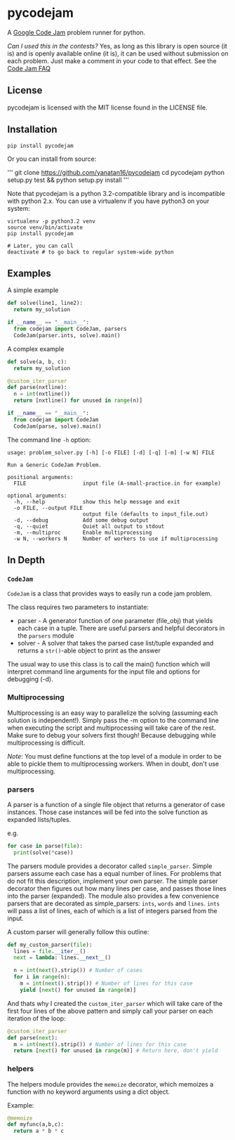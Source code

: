 pycodejam
=========

A [Google Code Jam](http://code.google.com/codejam) problem runner for python.

_Can I used this in the contests?_ Yes, as long as this library is open source (it is) and is openly available online (it is), it can be used without submission on each problem. Just make a comment in your code to that effect. See the [Code Jam FAQ](http://code.google.com/codejam/faq.html#tools)

## License

pycodejam is licensed with the MIT license found in the LICENSE file.

## Installation

```
pip install pycodejam
```

Or you can install from source:

'''
git clone https://github.com/yanatan16/pycodejam
cd pycodejam
python setup.py test && python setup.py install
'''

Note that pycodejam is a python 3.2-compatible library and is incompatible with python 2.x. You can use a virtualenv if you have python3 on your system:
```
virtualenv -p python3.2 venv
source venv/bin/activate
pip install pycodejam

# Later, you can call
deactivate # to go back to regular system-wide python
```

## Examples

A simple example

```python
def solve(line1, line2):
  return my_solution

if __name__ == "__main__":
  from codejam import CodeJam, parsers
  CodeJam(parser.ints, solve).main()
```

A complex example

```python
def solve(a, b, c):
  return my_solution

@custom_iter_parser
def parse(nxtline):
  n = int(nxtline())
  return [nxtline() for unused in range(n)]

if __name__ == "__main__":
  from codejam import CodeJam
  CodeJam(parse, solve).main()
```

The command line `-h` option:

```
usage: problem_solver.py [-h] [-o FILE] [-d] [-q] [-m] [-w N] FILE

Run a Generic CodeJam Problem.

positional arguments:
  FILE                  input file (A-small-practice.in for example)

optional arguments:
  -h, --help            show this help message and exit
  -o FILE, --output FILE
                        output file (defaults to input_file.out)
  -d, --debug           Add some debug output
  -q, --quiet           Quiet all output to stdout
  -m, --multiproc       Enable multiprocessing
  -w N, --workers N     Number of workers to use if multiprocessing
```

## In Depth

### `CodeJam`

`CodeJam` is a class that provides ways to easily run a code jam problem.

The class requires two parameters to instantiate:
- parser - A generator function of one parameter (file_obj) that yields each case in a tuple.
  There are useful parsers and helpful decorators in the `parsers` module
- solver - A solver that takes the parsed case list/tuple expanded and returns a `str()`-able object to print as the answer

The usual way to use this class is to call the main() function which will interpret command line arguments
for the input file and options for debugging (-d).

### Multiprocessing

Multiprocessing is an easy way to parallelize the solving (assuming each solution is independent!). Simply pass the -m option to the command line when executing the script and multiprocessing will take care of the rest. Make sure to debug your solvers first though! Because debugging while multiprocessing is difficult.

_Note_: You must define functions at the top level of a module in order to be able to pickle them to multiprocessing workers. When in doubt, don't use multiprocessing.

### parsers

A parser is a function of a single file object that returns a generator of case instances. Those case
instances will be fed into the solve function as expanded lists/tuples.

e.g.
```python
for case in parse(file):
  print(solve(*case))
```

The parsers module provides a decorator called `simple_parser`. Simple parsers assume each case has a equal number of lines. For problems that do not fit this description, implement your own parser. The simple parser decorator then figures out how many lines per case, and passes those lines into the parser (expanded). The module also provides a few convenience parsers that are decorated as simple_parsers: `ints`, `words` and `lines`. `ints` will pass a list of lines, each of which is a list of integers parsed from the input.

A custom parser will generally follow this outline:

```python
def my_custom_parser(file):
  lines = file.__iter__()
  next = lambda: lines.__next__()

  n = int(next().strip()) # Number of cases
  for i in range(n):
    m = int(next().strip()) # Number of lines for this case
    yield [next() for unused in range(m)]
```

And thats why I created the `custom_iter_parser` which will take care of the first four lines of the above pattern and simply call your parser on each iteration of the loop:

```python
@custom_iter_parser
def parse(next):
  m = int(next().strip()) # Number of lines for this case
  return [next() for unused in range(m)] # Return here, don't yield
```

### helpers

The helpers module provides the `memoize` decorator, which memoizes a function with no keyword arguments using a dict object.

Example:

```python
@memoize
def myfunc(a,b,c):
  return a * b * c
```